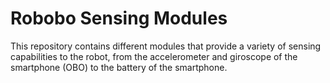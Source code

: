 # Robobo Sensing Modules

This repository contains different modules that provide a variety of sensing capabilities to the robot, from the accelerometer and giroscope of the smartphone (OBO) to the battery of the smartphone.
